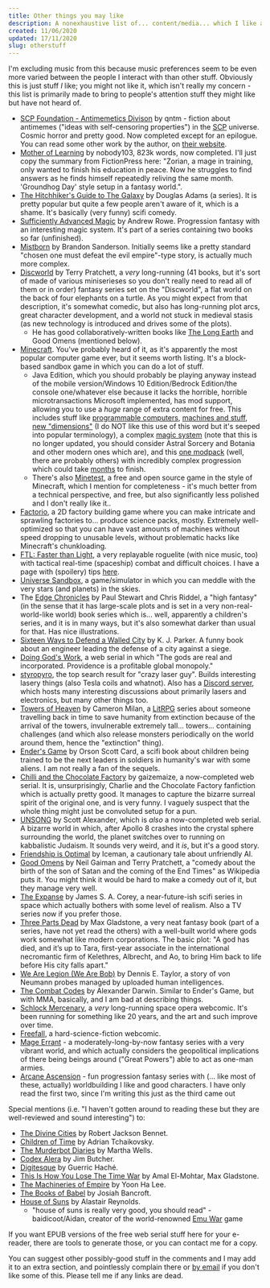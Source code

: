 ```yaml
---
title: Other things you may like
description: A nonexhaustive list of... content/media... which I like and which you may also be interested in as a visitor of my site.
created: 11/06/2020
updated: 17/11/2020
slug: otherstuff
---
```

I'm excluding music from this because music preferences seem to be even more varied between the people I interact with than other stuff.
Obviously this is just stuff *I* like; you might not like it, which isn't really my concern - this list is primarily made to bring to people's attention stuff they might like but have not heard of.

* [SCP Foundation - Antimemetics Divison](http://www.scp-wiki.net/antimemetics-division-hub) by qntm - fiction about antimemes ("ideas with self-censoring properties") in the [SCP](https://en.wikipedia.org/wiki/SCP_Foundation) universe. Cosmic horror and pretty good. Now completed except for an epilogue. You can read some other work by the author, on [their website](https://qntm.org).
* [Mother of Learning](https://www.fictionpress.com/s/2961893/1/Mother-of-Learning) by nobody103, 823k words, now completed. I'll just copy the summary from FictionPress here: "Zorian, a mage in training, only wanted to finish his education in peace. Now he struggles to find answers as he finds himself repeatedly reliving the same month. 'Groundhog Day' style setup in a fantasy world.".
* [The Hitchhiker's Guide to The Galaxy](https://www.goodreads.com/series/40957-hitchhiker-s-guide-to-the-galaxy) by Douglas Adams (a series). It is pretty popular but quite a few people aren't aware of it, which is a shame. It's basically (very funny) scifi comedy.
* [Sufficiently Advanced Magic](https://www.goodreads.com/book/show/34403860-sufficiently-advanced-magic) by Andrew Rowe. Progression fantasy with an interesting magic system. It's part of a series containing two books so far (unfinished).
* [Mistborn](https://www.goodreads.com/series/40910-mistborn) by Brandon Sanderson. Initially seems like a pretty standard "chosen one must defeat the evil empire"-type story, is actually much more complex.
* [Discworld](https://en.wikipedia.org/wiki/Discworld) by Terry Pratchett, a *very* long-running (41 books, but it's sort of made of various miniserieses so you don't really need to read all of them or in order) fantasy series set on the "Discworld", a flat world on the back of four elephants on a turtle. As you might expect from that description, it's somewhat comedic, but also has long-running plot arcs, great character development, and a world not stuck in medieval stasis (as new technology is introduced and drives some of the plots).
  * He has good collaboratively-written books like [The Long Earth](https://www.goodreads.com/book/show/13147230-the-long-earth) and Good Omens (mentioned below).
* [Minecraft](https://www.minecraft.net/en-us/). You've probably heard of it, as it's apparently the most popular computer game ever, but it seems worth listing. It's a block-based sandbox game in which you can do a lot of stuff. 
  * Java Edition, which you should probably be playing anyway instead of the mobile version/Windows 10 Edition/Bedrock Edition/the console one/whatever else because it lacks the horrible, horrible microtransactions Microsoft implemented, has mod support, allowing you to use a *huge* range of extra content for free. This includes stuff like [programmable computers](https://www.curseforge.com/minecraft/mc-mods/cc-tweaked), [machines and stuff](https://www.curseforge.com/minecraft/mc-mods/thermal-expansion), [new "dimensions"](https://www.curseforge.com/minecraft/mc-mods/the-twilight-forest) (I do NOT like this use of this word but it's seeped into popular terminology), a complex [magic system](https://www.curseforge.com/minecraft/mc-mods/thaumcraft) (note that this is no longer updated, you should consider Astral Sorcery and Botania and other modern ones which are), and this [one modpack](https://www.technicpack.net/modpack/mcnewhorizons.677387) (well, there are probably others) with incredibly complex progression which could take [months](https://www.youtube.com/playlist?list=PLliiJ70rl2NvJjby2LoVuP1EuOvRAyf97) to finish.
  * There's also [Minetest](https://www.minetest.net/), a free and open source game in the style of Minecraft, which I mention for completeness - it's much better from a technical perspective, and free, but also significantly less polished and I don't really like it.. 
* [Factorio](https://factorio.com/), a 2D factory building game where you can make intricate and sprawling factories to... produce science packs, mostly. Extremely well-optimized so that you can have vast amounts of machines without speed dropping to unusable levels, without problematic hacks like Minecraft's chunkloading.
* [FTL: Faster than Light](https://subsetgames.com/ftl.html), a very replayable roguelite (with nice music, too) with tactical real-time (spaceship) combat and difficult choices. I have a page with (spoilery) tips [here](/FTL).
* [Universe Sandbox](http://universesandbox.com/), a game/simulator in which you can meddle with the very stars (and planets) in the skies.
* The [Edge Chronicles](https://en.wikipedia.org/wiki/The_Edge_Chronicles) by Paul Stewart and Chris Riddel, a "high fantasy" (in the sense that it has large-scale plots and is set in a very non-real-world-like world) book series which is... well, apparently a children's series, and it is in many ways, but it's also somewhat darker than usual for that. Has nice illustrations.
* [Sixteen Ways to Defend a Walled City](https://www.goodreads.com/book/show/37946419-sixteen-ways-to-defend-a-walled-city) by K. J. Parker. A funny book about an engineer leading the defense of a city against a siege.
* [Doing God's Work](https://www.royalroad.com/fiction/25442/doing-gods-work), a web serial in which "The gods are real and incorporated. Providence is a profitable global monopoly."
* [styropyro](https://youtube.com/user/styropyro/), the top search result for "crazy laser guy". Builds interesting lasery things (also Tesla coils and whatnot). Also has a [Discord server](https://discord.gg/ckGrMDR), which hosts many interesting discussions about primarily lasers and electronics, but many other things too.
* [Towers of Heaven](https://www.goodreads.com/series/264587-towers-of-heaven) by Cameron Milan, a [LitRPG](https://en.wikipedia.org/wiki/LitRPG) series about someone travelling back in time to save humanity from extinction because of the arrival of the towers, invulnerable extremely tall... towers... containing challenges (and which also release monsters periodically on the world around them, hence the "extinction" thing).
* [Ender's Game](https://en.wikipedia.org/wiki/Ender%27s_Game) by Orson Scott Card, a scifi book about children being trained to be the next leaders in soldiers in humanity's war with some aliens. I am not really a fan of the sequels.
* [Chilli and the Chocolate Factory](https://www.fanfiction.net/s/13451176/1/Chili-and-the-Chocolate-Factory-Fudge-Revelation) by gaizemaize, a now-completed web serial. It is, unsurprisingly, Charlie and the Chocolate Factory fanfiction which is actually pretty good. It manages to capture the bizarre surreal spirit of the original one, and is very funny. I vaguely suspect that the whole thing might just be convoluted setup for a pun.
* [UNSONG](http://unsongbook.com/) by Scott Alexander, which is *also* a now-completed web serial. A bizarre world in which, after Apollo 8 crashes into the crystal sphere surrounding the world, the planet switches over to running on kabbalistic Judaism. It sounds very weird, and it *is*, but it's a good story.
* [Friendship is Optimal](http://www.fimfiction.net/story/62074/friendship-is-optimal) by Iceman, a cautionary tale about unfriendly AI.
* [Good Omens](https://en.wikipedia.org/wiki/Good_Omens) by Neil Gaiman and Terry Pratchett, a "comedy about the birth of the son of Satan and the coming of the End Times" as Wikipedia puts it. You might think it would be hard to make a comedy out of it, but they manage very well.
* [The Expanse](https://www.goodreads.com/series/56399-the-expanse) by James S. A. Corey, a near-future-ish scifi series in space which actually bothers with some level of realism. Also a TV series now if you prefer those.
* [Three Parts Dead](https://www.goodreads.com/book/show/13539191-three-parts-dead) by Max Gladstone, a very neat fantasy book (part of a series, have not yet read the others) with a well-built world where gods work somewhat like modern corporations. The basic plot: "A god has died, and it’s up to Tara, first-year associate in the international necromantic firm of Kelethres, Albrecht, and Ao, to bring Him back to life before His city falls apart."
* [We Are Legion (We Are Bob)](https://www.goodreads.com/book/show/32109569-we-are-legion-we-are-bob) by Dennis E. Taylor, a story of von Neumann probes managed by uploaded human intelligences.
* [The Combat Codes](https://www.goodreads.com/book/show/27790093-the-combat-codes) by Alexander Darwin. Similar to Ender's Game, but with MMA, basically, and I am bad at describing things.
* [Schlock Mercenary](https://www.schlockmercenary.com/), a *very* long-running space opera webcomic. It's been running for something like 20 years, and the art and such improve over time.
* [Freefall](http://freefall.purrsia.com/), a hard-science-fiction webcomic.
* [Mage Errant](https://www.goodreads.com/series/252085-mage-errant) - a moderately-long-by-now fantasy series with a very vibrant world, and which actually considers the geopolitical implications of there being beings around ("Great Powers") able to act as one-man armies.
* [Arcane Ascension](https://www.goodreads.com/series/201441-arcane-ascension) - fun progression fantasy series with (... like most of these, actually) worldbuilding I like and good characters. I have only read the first two, since I'm writing this just as the third came out

Special mentions (i.e. "I haven't gotten around to reading these but they are well-reviewed and sound interesting") to:
* [The Divine Cities](https://www.goodreads.com/series/159695-the-divine-cities) by Robert Jackson Bennet.
* [Children of Time](https://www.goodreads.com/book/show/25499718-children-of-time) by Adrian Tchaikovsky.
* [The Murderbot Diaries](https://www.goodreads.com/series/191900-the-murderbot-diaries) by Martha Wells.
* [Codex Alera](https://www.goodreads.com/series/45545-codex-alera) by Jim Butcher.
* [Digitesque](https://www.goodreads.com/series/183319-digitesque) by Guerric Haché.
* [This Is How You Lose The Time War](https://www.goodreads.com/book/show/43352954-this-is-how-you-lose-the-time-war) by Amal El-Mohtar, Max Gladstone.
* [The Machineries of Empire](https://www.goodreads.com/series/160439-the-machineries-of-empire) by Yoon Ha Lee.
* [The Books of Babel](https://www.goodreads.com/series/127130-the-books-of-babel) by Josiah Bancroft.
* [House of Suns](https://www.goodreads.com/book/show/1126719.House_of_Suns) by Alastair Reynolds.
  * "house of suns is really very good, you should read" - baidicoot/Aidan, creator of the world-renowned [Emu War](/emu-war) game

If you want EPUB versions of the free web serial stuff here for your e-reader, there are tools to generate those, or you can contact me for a copy.

You can suggest other possibly-good stuff in the comments and I may add it to an extra section, and pointlessly complain there or [by email](mailto:osmarks@protonmail.com) if you don't like some of this. Please tell me if any links are dead.
